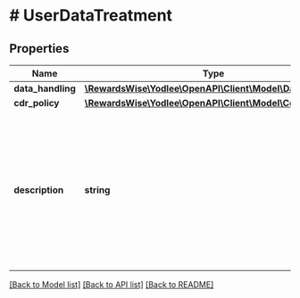 # # UserDataTreatment

## Properties

Name | Type | Description | Notes
------------ | ------------- | ------------- | -------------
**data_handling** | [**\RewardsWise\Yodlee\OpenAPI\Client\Model\DataHandling**](DataHandling.md) |  |
**cdr_policy** | [**\RewardsWise\Yodlee\OpenAPI\Client\Model\CdrPolicy**](CdrPolicy.md) |  |
**description** | **string** | After we have finished using your data or you have withdraw your consent to use the data, it will be de-identified as per our |

[[Back to Model list]](../../README.md#models) [[Back to API list]](../../README.md#endpoints) [[Back to README]](../../README.md)
